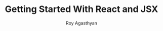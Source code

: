 ---
sections: [reactjs]
link: https://code.tutsplus.com/tutorials/getting-started-with-react-and-jsx--cms-27352
title: "Getting Started With React and JSX"
author: "Roy Agasthyan"
publishedAt: 2016-11-16T00:00:00.000Z
type: [article]
topics: [get_started, jsx]
suggestedBy: [andreamangano]
createdAt: 2018-03-12T21:43:21.537Z
reference: aHR0cHM6Ly9jb2RlLnR1dHNwbHVzLmNvbS90dXRvcmlhbHMvZ2V0dGluZy1zdGFydGVkLXdpdGgtcmVhY3QtYW5kLWpzeC0tY21zLTI3MzUy
---
